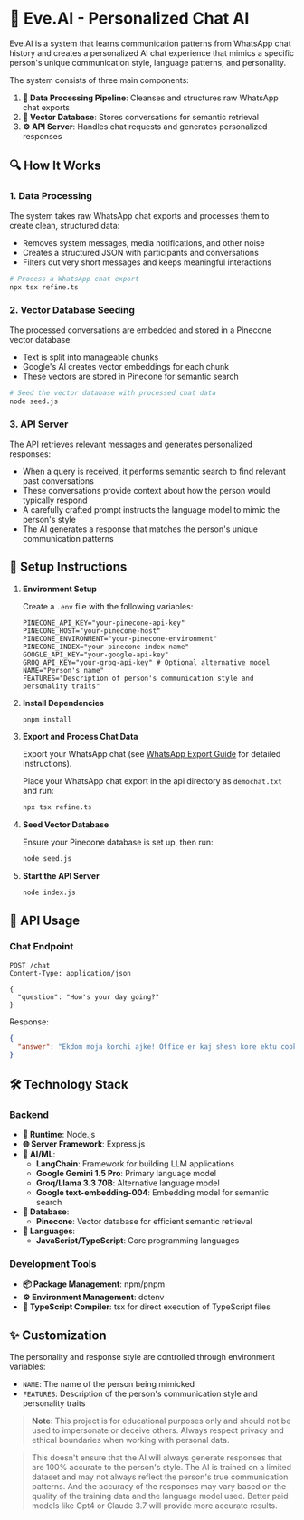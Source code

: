 # 🤖 Eve.AI - Personalized Chat AI

Eve.AI is a system that learns communication patterns from WhatsApp chat history and creates a personalized AI chat experience that mimics a specific person's unique communication style, language patterns, and personality.

The system consists of three main components:

1. **🧹 Data Processing Pipeline**: Cleanses and structures raw WhatsApp chat exports
2. **🧠 Vector Database**: Stores conversations for semantic retrieval
3. **⚙️ API Server**: Handles chat requests and generates personalized responses

## 🔍 How It Works

### 1. Data Processing

The system takes raw WhatsApp chat exports and processes them to create clean, structured data:

- Removes system messages, media notifications, and other noise
- Creates a structured JSON with participants and conversations
- Filters out very short messages and keeps meaningful interactions

```bash
# Process a WhatsApp chat export
npx tsx refine.ts
```

### 2. Vector Database Seeding

The processed conversations are embedded and stored in a Pinecone vector database:

- Text is split into manageable chunks
- Google's AI creates vector embeddings for each chunk
- These vectors are stored in Pinecone for semantic search

```bash
# Seed the vector database with processed chat data
node seed.js
```

### 3. API Server

The API retrieves relevant messages and generates personalized responses:

- When a query is received, it performs semantic search to find relevant past conversations
- These conversations provide context about how the person would typically respond
- A carefully crafted prompt instructs the language model to mimic the person's style
- The AI generates a response that matches the person's unique communication patterns

## 🚀 Setup Instructions

1. **Environment Setup**

   Create a `.env` file with the following variables:

   ```
   PINECONE_API_KEY="your-pinecone-api-key"
   PINECONE_HOST="your-pinecone-host"
   PINECONE_ENVIRONMENT="your-pinecone-environment"
   PINECONE_INDEX="your-pinecone-index-name"
   GOOGLE_API_KEY="your-google-api-key"
   GROQ_API_KEY="your-groq-api-key" # Optional alternative model
   NAME="Person's name"
   FEATURES="Description of person's communication style and personality traits"
   ```

2. **Install Dependencies**

   ```bash
   pnpm install
   ```

3. **Export and Process Chat Data**

   Export your WhatsApp chat (see [WhatsApp Export Guide](./whatsapp-export-guide.md) for detailed instructions).

   Place your WhatsApp chat export in the api directory as `demochat.txt` and run:

   ```bash
   npx tsx refine.ts
   ```

4. **Seed Vector Database**

   Ensure your Pinecone database is set up, then run:

   ```bash
   node seed.js
   ```

5. **Start the API Server**

   ```bash
   node index.js
   ```

## 📡 API Usage

### Chat Endpoint

```http
POST /chat
Content-Type: application/json

{
  "question": "How's your day going?"
}
```

Response:

```json
{
  "answer": "Ekdom moja korchi ajke! Office er kaj shesh kore ektu cooking niye busy chilam. Tui bol, tor ki hocche?"
}
```

## 🛠️ Technology Stack

### Backend

- **🔄 Runtime**: Node.js
- **🌐 Server Framework**: Express.js
- **🧠 AI/ML**:
  - **LangChain**: Framework for building LLM applications
  - **Google Gemini 1.5 Pro**: Primary language model
  - **Groq/Llama 3.3 70B**: Alternative language model
  - **Google text-embedding-004**: Embedding model for semantic search
- **💾 Database**:
  - **Pinecone**: Vector database for efficient semantic retrieval
- **📝 Languages**:
  - **JavaScript/TypeScript**: Core programming languages

### Development Tools

- **📦 Package Management**: npm/pnpm
- **⚙️ Environment Management**: dotenv
- **🔄 TypeScript Compiler**: tsx for direct execution of TypeScript files

## ✨ Customization

The personality and response style are controlled through environment variables:

- `NAME`: The name of the person being mimicked
- `FEATURES`: Description of the person's communication style and personality traits

> **Note**: This project is for educational purposes only and should not be used to impersonate or deceive others. Always respect privacy and ethical boundaries when working with personal data.

> This doesn't ensure that the AI will always generate responses that are 100% accurate to the person's style. The AI is trained on a limited dataset and may not always reflect the person's true communication patterns. And the accuracy of the responses may vary based on the quality of the training data and the language model used. Better paid models like Gpt4 or Claude 3.7 will provide more accurate results.
